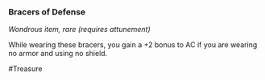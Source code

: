 ### Bracers of Defense

*Wondrous item, rare (requires attunement)*

While wearing these bracers, you gain a +2 bonus to AC if you are wearing no armor and using no shield.

#Treasure
